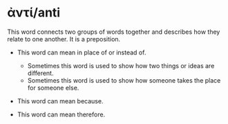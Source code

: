 # ἀντί/anti
This word connects two groups of words together and describes how they relate to one another. It is a preposition.

* This word can mean in place of or instead of.
    * Sometimes this word is used to show how two things or ideas are different.
    * Sometimes this word is used to show how someone takes the place for someone else. 

* This word can mean because. 

* This word can mean therefore.
